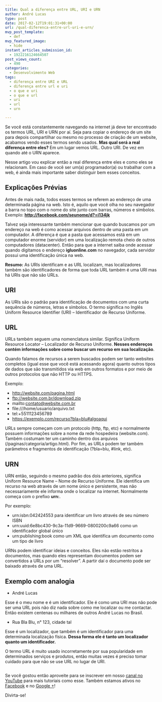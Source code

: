 ```yaml
---
title: Qual a diferença entre URL, URI e URN
author: André Lucas
type: post
date: 2017-02-12T19:01:31+00:00
url: /qual-diferenca-entre-url-uri-e-urn/
mvp_post_template:
  - def
mvp_featured_image:
  - hide
instant_articles_submission_id:
  - 1922216124664507
post_views_count:
  - 490
categories:
  - Desenvolvimento Web
tags:
  - diferença entre URI e URL
  - diferença entre url e uri
  - o que e uri
  - o que e url
  - uri
  - url
  - urn

---
```

<span class="embed-youtube" style="text-align:center; display: block;"></span>

Se você está constantemente navegando na internet já deve ter encontrado os termos URL, URI e URN por aí. Seja para copiar o endereço de um site para depois compartilhar ou mesmo no processo de criação de um website, acabamos vendo esses termos sendo usados. **Mas qual será a real diferença entre eles?** Em um lugar vemos URL. Outro URI. De vez em quando até o URN aparece.

Nesse artigo vou explicar então a real diferença entre eles e como eles se relacionam. Em caso de você ser um(a) programador(a) ou trabalhar com a web, é ainda mais importante saber distinguir bem esses conceitos.

## Explicações Prévias

Antes de mais nada, todos esses termos se referem ao endereço de uma determinada página na web. Isto é, aquilo que você olha no seu navegador a barra no topo com o nome do site junto com barras, números e símbolos. Exemplo: **http://facebook.com/seunome/d?=i134jk**

Talvez seja interessante também mencionar que quando buscamos por um endereço na web é como acessar arquivos dentro de uma pasta em um computador. A diferença é que a pasta que acessamos está em um computador enorme (servidor) em uma localização remota cheio de outros computadores (datacenter). Então para que a internet saiba onde acessar quando digitamos o endereço **igluonline.com** no navegador, cada servidor possui uma identificação única na web.

**Resumo:** As URIs identificam e as URL localizam, mas localizadores também são identificadores de forma que toda URL também é uma URI mas há URIs que não são URLs.

## URI

As URIs são o padrão para identificação de documentos com uma curta sequência de números, letras e símbolos. O termo significa no Inglês Uniform Resource Identifier (URI) &#8211; Identificador de Recurso Uniforme.

## URL

URLs também seguem uma nomenclatura similar. Significa Uniform Resource Locator &#8211; Localizador de Recurso Uniforme. **Nesses endereços contém informações sobre como buscar um recurso em sua localização**.

Quando falamos de recursos a serem buscados podem ser tanto websites completos (igual esse que você está acessando agora) quanto outros tipos de dados que são transmitidos via web em outros formatos e por meio de outros protocolos que não HTTP ou HTTPS.

Exemplo:

  * http://website.com/pagina.html
  * ftp://website.com.br/download.zip
  * mailto:contato@website.com.br
  * file:///home/usuario/arquivo.txt
  * tel:+5511123456789
  * https://exemplo.com/recurso?bla=blu#algoaqui

URLs sempre começam com um protocolo (http, ftp, etc) e normalmente possuem informações sobre a nome da rede hospedeira (website.com). Também costumam ter um caminho dentro dos arquivos (/paginas/categoria/artigo.html). Por fim, as URLs podem ter também parâmetros e fragmentos de identificação (?bla=blu, #link, etc).

## URN

URN então, seguindo o mesmo padrão dos dois anteriores, significa Uniform Resource Name &#8211; Nome de Recurso Uniforme. Ele identifica um recurso na web através de um nome único e persistente, mas não necessariamente ele informa onde o localizar na internet. Normalmente começa com o prefixo **urn:**.

Por exemplo:

  * urn:isbn:042424553 para identificar um livro através de seu número ISBN
  * urn:uuid:6e8bc430-9c3a-11d9-9669-0800200c9a66 como un identificador global único
  * urn:publishing:book como um XML que identifica um documento como um tipo de livro

URNs podem identificar ideias e conceitos. Eles não estão restritos a documentos, mas quando eles representam documentos podem ser convertidos a URLs por um &#8220;resolver&#8221;. A partir daí o documento pode ser baixado através de uma URL.

## Exemplo com analogia

  * André Lucas

Esse é o meu nome e é um identificador. Ele é como uma URI mas não pode ser uma URL pois não diz nada sobre como me localizar ou me contactar. Então existem centenas ou milhares de outros André Lucas no Brasil.

  * Rua Bla Blu, n° 123, cidade tal

Esse é um localizador, que também é um identificador para uma determinada localização física. **Dessa forma ele é tanto um localizador quanto um identificador.**

O termo URL é muito usado incorretamente por sua popularidade em determinados serviços e produtos, então muitas vezes é preciso tomar cuidado para que não se use URL no lugar de URI.

## 

Se você gostou então aproveite para se inscrever em nosso <a href="https://www.youtube.com/channel/UCybl6LOBsIJ6R5dXUdbmmXA" target="_blank">canal no YouTube</a> para mais tutoriais como esse. Também estamos ativos no <a href="https://www.facebook.com/igluonline" target="_blank">Facebook</a> e no [Google +][1]!

Divirta-se!

 [1]: http://plus.google.com/u/0/collection/0TVuZ